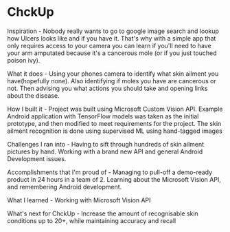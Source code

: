 # ChckUp
Inspiration -
Nobody really wants to go to google image search and lookup how Ulcers looks like and if you have it. That's why with a simple app that only requires access to your camera you can learn if you'll need to have your arm amputated because it's a cancerous mole (or if you just touched poison ivy).

What it does - 
Using your phones camera to identify what skin ailment you have(hopefully none). Also identifying if moles you have are cancerous or not. Then advising you what actions you should take and opening links about the disease.

How I built it -
Project was built using Microsoft Custom Vision API. Example Android application with TensorFlow models was taken as the initial prototype, and then modified to meet requirements for the project. The skin ailment recognition is done using supervised ML using hand-tagged images

Challenges I ran into -
Having to sift through hundreds of skin ailment pictures by hand. Working with a brand new API and general Android Development issues.

Accomplishments that I'm proud of -
Managing to pull-off a demo-ready product in 24 hours in a team of 2. Learning about the Microsoft Vision API, and remembering Android development.

What I learned -
Working with Microsoft Vision API

What's next for ChckUp -
Increase the amount of recognisable skin conditions up to 20+, while maintaining accuracy and recall
